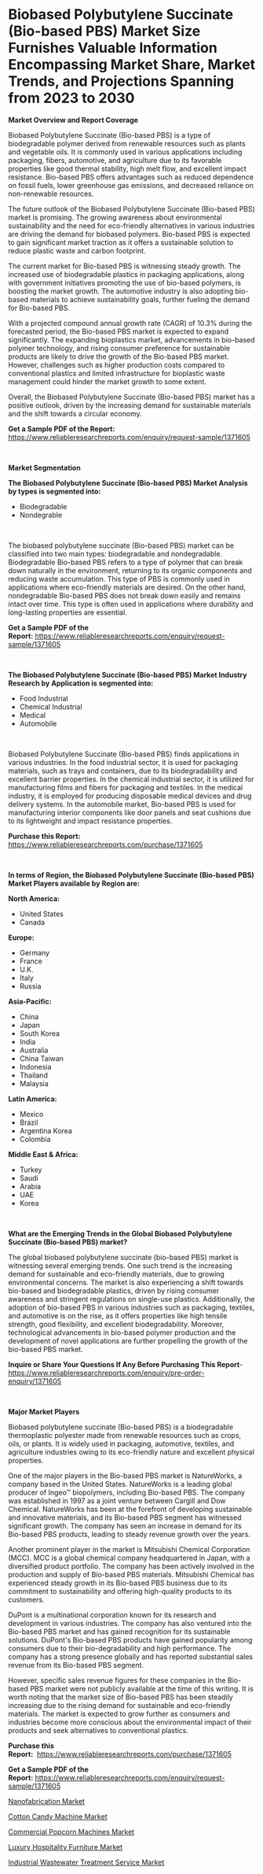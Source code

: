 <p><h1>Biobased Polybutylene Succinate (Bio-based PBS) Market Size Furnishes Valuable Information Encompassing Market Share, Market Trends, and Projections Spanning from 2023 to 2030</h1></p><p><strong>Market Overview and Report Coverage</strong></p>
<p><p>Biobased Polybutylene Succinate (Bio-based PBS) is a type of biodegradable polymer derived from renewable resources such as plants and vegetable oils. It is commonly used in various applications including packaging, fibers, automotive, and agriculture due to its favorable properties like good thermal stability, high melt flow, and excellent impact resistance. Bio-based PBS offers advantages such as reduced dependence on fossil fuels, lower greenhouse gas emissions, and decreased reliance on non-renewable resources.</p><p>The future outlook of the Biobased Polybutylene Succinate (Bio-based PBS) market is promising. The growing awareness about environmental sustainability and the need for eco-friendly alternatives in various industries are driving the demand for biobased polymers. Bio-based PBS is expected to gain significant market traction as it offers a sustainable solution to reduce plastic waste and carbon footprint.</p><p>The current market for Bio-based PBS is witnessing steady growth. The increased use of biodegradable plastics in packaging applications, along with government initiatives promoting the use of bio-based polymers, is boosting the market growth. The automotive industry is also adopting bio-based materials to achieve sustainability goals, further fueling the demand for Bio-based PBS.</p><p>With a projected compound annual growth rate (CAGR) of 10.3% during the forecasted period, the Bio-based PBS market is expected to expand significantly. The expanding bioplastics market, advancements in bio-based polymer technology, and rising consumer preference for sustainable products are likely to drive the growth of the Bio-based PBS market. However, challenges such as higher production costs compared to conventional plastics and limited infrastructure for bioplastic waste management could hinder the market growth to some extent.</p><p>Overall, the Biobased Polybutylene Succinate (Bio-based PBS) market has a positive outlook, driven by the increasing demand for sustainable materials and the shift towards a circular economy.</p></p>
<p><strong>Get a Sample PDF of the Report:</strong> <a href="https://www.reliableresearchreports.com/enquiry/request-sample/1371605">https://www.reliableresearchreports.com/enquiry/request-sample/1371605</a></p>
<p>&nbsp;</p>
<p><strong>Market Segmentation</strong></p>
<p><strong>The Biobased Polybutylene Succinate (Bio-based PBS) Market Analysis by types is segmented into:</strong></p>
<p><ul><li>Biodegradable</li><li>Nondegrable</li></ul></p>
<p>&nbsp;</p>
<p><p>The biobased polybutylene succinate (Bio-based PBS) market can be classified into two main types: biodegradable and nondegradable. Biodegradable Bio-based PBS refers to a type of polymer that can break down naturally in the environment, returning to its organic components and reducing waste accumulation. This type of PBS is commonly used in applications where eco-friendly materials are desired. On the other hand, nondegradable Bio-based PBS does not break down easily and remains intact over time. This type is often used in applications where durability and long-lasting properties are essential.</p></p>
<p><strong>Get a Sample PDF of the Report:</strong>&nbsp;<a href="https://www.reliableresearchreports.com/enquiry/request-sample/1371605">https://www.reliableresearchreports.com/enquiry/request-sample/1371605</a></p>
<p>&nbsp;</p>
<p><strong>The Biobased Polybutylene Succinate (Bio-based PBS) Market Industry Research by Application is segmented into:</strong></p>
<p><ul><li>Food Industrial</li><li>Chemical Industrial</li><li>Medical</li><li>Automobile</li></ul></p>
<p>&nbsp;</p>
<p><p>Biobased Polybutylene Succinate (Bio-based PBS) finds applications in various industries. In the food industrial sector, it is used for packaging materials, such as trays and containers, due to its biodegradability and excellent barrier properties. In the chemical industrial sector, it is utilized for manufacturing films and fibers for packaging and textiles. In the medical industry, it is employed for producing disposable medical devices and drug delivery systems. In the automobile market, Bio-based PBS is used for manufacturing interior components like door panels and seat cushions due to its lightweight and impact resistance properties.</p></p>
<p><strong>Purchase this Report:</strong>&nbsp; <a href="https://www.reliableresearchreports.com/purchase/1371605">https://www.reliableresearchreports.com/purchase/1371605</a></p>
<p>&nbsp;</p>
<p><strong>In terms of Region, the Biobased Polybutylene Succinate (Bio-based PBS) Market Players available by Region are:</strong></p>
<p>
    <p> <strong> North America: </strong>
        <ul>
            <li>United States</li>
            <li>Canada</li>
        </ul>
        </p> 
    <p> <strong> Europe: </strong>
        <ul>
            <li>Germany</li>
            <li>France</li>
            <li>U.K.</li>
            <li>Italy</li>
            <li>Russia</li>
        </ul>
        </p> 
    <p> <strong> Asia-Pacific: </strong>
        <ul>
            <li>China</li>
            <li>Japan</li>
            <li>South Korea</li>
            <li>India</li>
            <li>Australia</li>
            <li>China Taiwan</li>
            <li>Indonesia</li>
            <li>Thailand</li>
            <li>Malaysia</li>
        </ul>
        </p> 
    <p> <strong> Latin America: </strong>
        <ul>
            <li>Mexico</li>
            <li>Brazil</li>
            <li>Argentina Korea</li>
            <li>Colombia</li>
        </ul>
        </p> 
    <p> <strong> Middle East & Africa: </strong>
        <ul>
            <li>Turkey</li>
            <li>Saudi</li>
            <li>Arabia</li>
            <li>UAE</li>
            <li>Korea</li>
        </ul>
    </p>
    </p>
<p>&nbsp;</p>
<p><strong>What are the Emerging Trends in the Global Biobased Polybutylene Succinate (Bio-based PBS) market?</strong></p>
<p><p>The global biobased polybutylene succinate (bio-based PBS) market is witnessing several emerging trends. One such trend is the increasing demand for sustainable and eco-friendly materials, due to growing environmental concerns. The market is also experiencing a shift towards bio-based and biodegradable plastics, driven by rising consumer awareness and stringent regulations on single-use plastics. Additionally, the adoption of bio-based PBS in various industries such as packaging, textiles, and automotive is on the rise, as it offers properties like high tensile strength, good flexibility, and excellent biodegradability. Moreover, technological advancements in bio-based polymer production and the development of novel applications are further propelling the growth of the bio-based PBS market.</p></p>
<p><strong>Inquire or Share Your Questions If Any Before Purchasing This Report</strong>- <a href="https://www.reliableresearchreports.com/enquiry/pre-order-enquiry/1371605">https://www.reliableresearchreports.com/enquiry/pre-order-enquiry/1371605</a></p>
<p>&nbsp;</p>
<p><strong>Major Market Players</strong></p>
<p><p>Biobased polybutylene succinate (Bio-based PBS) is a biodegradable thermoplastic polyester made from renewable resources such as crops, oils, or plants. It is widely used in packaging, automotive, textiles, and agriculture industries owing to its eco-friendly nature and excellent physical properties.</p><p>One of the major players in the Bio-based PBS market is NatureWorks, a company based in the United States. NatureWorks is a leading global producer of Ingeo™ biopolymers, including Bio-based PBS. The company was established in 1997 as a joint venture between Cargill and Dow Chemical. NatureWorks has been at the forefront of developing sustainable and innovative materials, and its Bio-based PBS segment has witnessed significant growth. The company has seen an increase in demand for its Bio-based PBS products, leading to steady revenue growth over the years.</p><p>Another prominent player in the market is Mitsubishi Chemical Corporation (MCC). MCC is a global chemical company headquartered in Japan, with a diversified product portfolio. The company has been actively involved in the production and supply of Bio-based PBS materials. Mitsubishi Chemical has experienced steady growth in its Bio-based PBS business due to its commitment to sustainability and offering high-quality products to its customers.</p><p>DuPont is a multinational corporation known for its research and development in various industries. The company has also ventured into the Bio-based PBS market and has gained recognition for its sustainable solutions. DuPont's Bio-based PBS products have gained popularity among consumers due to their bio-degradability and high performance. The company has a strong presence globally and has reported substantial sales revenue from its Bio-based PBS segment.</p><p>However, specific sales revenue figures for these companies in the Bio-based PBS market were not publicly available at the time of this writing. It is worth noting that the market size of Bio-based PBS has been steadily increasing due to the rising demand for sustainable and eco-friendly materials. The market is expected to grow further as consumers and industries become more conscious about the environmental impact of their products and seek alternatives to conventional plastics.</p></p>
<p><strong>Purchase this Report:</strong>&nbsp;&nbsp;<a href="https://www.reliableresearchreports.com/purchase/1371605">https://www.reliableresearchreports.com/purchase/1371605</a></p>
<p></p>
<p><strong>Get a Sample PDF of the Report:</strong>&nbsp;<a href="https://www.reliableresearchreports.com/enquiry/request-sample/1371605">https://www.reliableresearchreports.com/enquiry/request-sample/1371605</a></p>
<p><p><a href="https://medium.com/@dritasmani2022/nanofabrication-market-size-cagr-trends-2024-2030-7c158c9a74e6">Nanofabrication Market</a></p><p><a href="https://www.linkedin.com/pulse/cotton-candy-machine-market-size-2023-2030-global-industrial-jdowc/">Cotton Candy Machine Market</a></p><p><a href="https://www.linkedin.com/pulse/decoding-commercial-popcorn-machines-market-deep-dive-latest-7xfhc/">Commercial Popcorn Machines Market</a></p><p><a href="https://www.linkedin.com/pulse/luxury-hospitality-furniture-market-size-share-global-analysis-fsj6c/">Luxury Hospitality Furniture Market</a></p><p><a href="https://medium.com/@besaosmani1903/industrial-wastewater-treatment-service-market-size-cagr-trends-2024-2030-0d639b25858a">Industrial Wastewater Treatment Service Market</a></p></p>